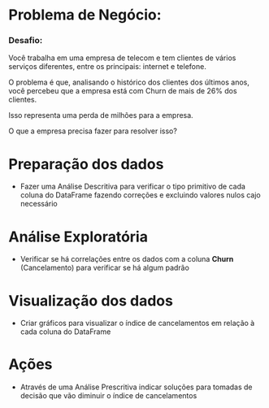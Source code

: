 # **Problema de Negócio:**

### Desafio:

Você trabalha em uma empresa de telecom e tem clientes de vários serviços diferentes, entre os principais: internet e telefone.

O problema é que, analisando o histórico dos clientes dos últimos anos, você percebeu que a empresa está com Churn de mais de 26% dos clientes.

Isso representa uma perda de milhões para a empresa.

O que a empresa precisa fazer para resolver isso?

# **Preparação dos dados**
* Fazer uma Análise Descritiva para verificar o tipo primitivo de cada coluna do DataFrame fazendo correções e excluindo valores nulos cajo necessário

# **Análise Exploratória**
* Verificar se há correlações entre os dados com a coluna **Churn** (Cancelamento) para verificar se há algum padrão

# **Visualização dos dados**
* Criar gráficos para visualizar o índice de cancelamentos em relação à cada coluna do DataFrame

# **Ações**
* Através de uma Análise Prescritiva indicar soluções para tomadas de decisão que vão diminuir o índice de cancelamentos
